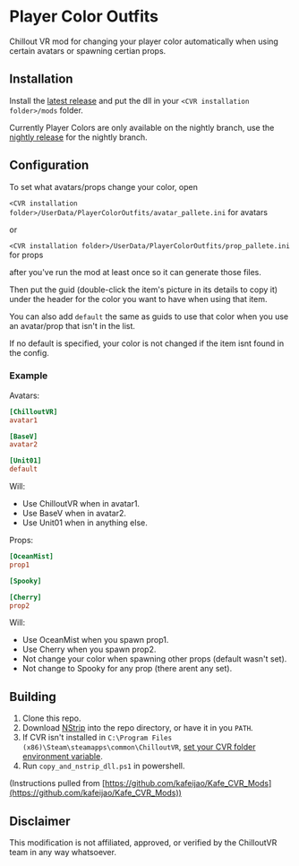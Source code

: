 # Player Color Outfits

Chillout VR mod for changing your player color automatically when using certain avatars or spawning certian props.

## Installation

Install the [latest release](https://github.com/jll123567/PlayerColorOutfits/releases) and put the dll in your `<CVR installation folder>/mods` folder.

Currently Player Colors are only available on the nightly branch,
use the [nightly release](https://github.com/jll123567/PlayerColorOutfits/releases/tag/nightly-1.0.0) for the nightly branch.

## Configuration

To set what avatars/props change your color, open 

`<CVR installation folder>/UserData/PlayerColorOutfits/avatar_pallete.ini` for avatars

or

`<CVR installation folder>/UserData/PlayerColorOutfits/prop_pallete.ini` for props

after you've run the mod at least once so it can generate those files.

Then put the guid (double-click the item's picture in its details to copy it) under the header for the color you want to have when using that item.

You can also add `default` the same as guids to use that color when you use an avatar/prop that isn't in the list.

If no default is specified, your color is not changed if the item isnt found in the config.

### Example

Avatars:

```ini
[ChilloutVR]
avatar1

[BaseV]
avatar2

[Unit01]
default
```

Will:
- Use ChilloutVR when in avatar1.
- Use BaseV when in avatar2.
- Use Unit01 when in anything else.

Props:
```ini
[OceanMist]
prop1

[Spooky]

[Cherry]
prop2
```

Will:
- Use OceanMist when you spawn prop1.
- Use Cherry when you spawn prop2.
- Not change your color when spawning other props (default wasn't set).
- Not change to Spooky for any prop (there arent any set).

## Building

1. Clone this repo.
2. Download [NStrip](https://github.com/bbepis/NStrip) into the repo directory, or have it in you `PATH`.
3. If CVR isn't installed in `C:\Program Files (x86)\Steam\steamapps\common\ChilloutVR`, [set your CVR folder environment variable](https://github.com/kafeijao/Kafe_CVR_Mods#set-cvr-folder-environment-variable).
4. Run `copy_and_nstrip_dll.ps1` in powershell.

(Instructions pulled from [https://github.com/kafeijao/Kafe_CVR_Mods](https://github.com/kafeijao/Kafe_CVR_Mods))

## Disclaimer

This modification is not affiliated, approved, or verified by the ChilloutVR team in any way whatsoever.
